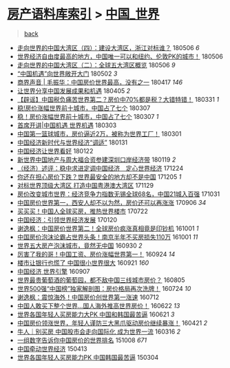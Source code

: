 [房产语料库索引](../../README.md)  > [中国_世界](中国_世界.md)
====
> [back](../README.md)

- [走向世界的中国大湾区（四）：建设大湾区，浙江对标谁？](http://jkwz.applinzi.com/ittc/7100139495108379659.html#%E8%B5%B0%E5%90%91%E4%B8%96%E7%95%8C%E7%9A%84%E4%B8%AD%E5%9B%BD%E5%A4%A7%E6%B9%BE%E5%8C%BA%EF%BC%88%E5%9B%9B%EF%BC%89%EF%BC%9A%E5%BB%BA%E8%AE%BE%E5%A4%A7%E6%B9%BE%E5%8C%BA%EF%BC%8C%E6%B5%99%E6%B1%9F%E5%AF%B9%E6%A0%87%E8%B0%81%EF%BC%9F) 180506 *6* 
- [世界经济自由度最高的地方，中国唯一可以和纽约、伦敦PK的城市！](http://jkwz.applinzi.com/ittc/7099782179859203088.html#%E4%B8%96%E7%95%8C%E7%BB%8F%E6%B5%8E%E8%87%AA%E7%94%B1%E5%BA%A6%E6%9C%80%E9%AB%98%E7%9A%84%E5%9C%B0%E6%96%B9%EF%BC%8C%E4%B8%AD%E5%9B%BD%E5%94%AF%E4%B8%80%E5%8F%AF%E4%BB%A5%E5%92%8C%E7%BA%BD%E7%BA%A6%E3%80%81%E4%BC%A6%E6%95%A6PK%E7%9A%84%E5%9F%8E%E5%B8%82%EF%BC%81) 180506  
- [走向世界的中国大湾区（二）：全球五大湾区概览](http://jkwz.applinzi.com/ittc/7099779264914392070.html#%E8%B5%B0%E5%90%91%E4%B8%96%E7%95%8C%E7%9A%84%E4%B8%AD%E5%9B%BD%E5%A4%A7%E6%B9%BE%E5%8C%BA%EF%BC%88%E4%BA%8C%EF%BC%89%EF%BC%9A%E5%85%A8%E7%90%83%E4%BA%94%E5%A4%A7%E6%B9%BE%E5%8C%BA%E6%A6%82%E8%A7%88) 180506 *9* 
- [“中国机遇”向世界敞开大门](http://jkwz.applinzi.com/ittc/7098444397664535559.html#%E2%80%9C%E4%B8%AD%E5%9B%BD%E6%9C%BA%E9%81%87%E2%80%9D%E5%90%91%E4%B8%96%E7%95%8C%E6%95%9E%E5%BC%80%E5%A4%A7%E9%97%A8) 180502 *3* 
- [商界声音 | 毛振华：中国房价世界最高，没有之一](http://jkwz.applinzi.com/ittc/7092911613294412806.html#%E5%95%86%E7%95%8C%E5%A3%B0%E9%9F%B3+%7C+%E6%AF%9B%E6%8C%AF%E5%8D%8E%EF%BC%9A%E4%B8%AD%E5%9B%BD%E6%88%BF%E4%BB%B7%E4%B8%96%E7%95%8C%E6%9C%80%E9%AB%98%EF%BC%8C%E6%B2%A1%E6%9C%89%E4%B9%8B%E4%B8%80) 180417 *146* 
- [让世界分享中国发展成果和机遇](http://jkwz.applinzi.com/ittc/7088552814295122951.html#%E8%AE%A9%E4%B8%96%E7%95%8C%E5%88%86%E4%BA%AB%E4%B8%AD%E5%9B%BD%E5%8F%91%E5%B1%95%E6%88%90%E6%9E%9C%E5%92%8C%E6%9C%BA%E9%81%87) 180405 *2* 
- [【辟谣】中国税负痛苦世界第二？房价中70%都是税？大错特错！](http://jkwz.applinzi.com/ittc/7086622585548964871.html#%E3%80%90%E8%BE%9F%E8%B0%A3%E3%80%91%E4%B8%AD%E5%9B%BD%E7%A8%8E%E8%B4%9F%E7%97%9B%E8%8B%A6%E4%B8%96%E7%95%8C%E7%AC%AC%E4%BA%8C%EF%BC%9F%E6%88%BF%E4%BB%B7%E4%B8%AD70%25%E9%83%BD%E6%98%AF%E7%A8%8E%EF%BC%9F%E5%A4%A7%E9%94%99%E7%89%B9%E9%94%99%EF%BC%81) 180331 *1* 
- [稳!房价涨幅世界前十城市，中国占了七个](http://jkwz.applinzi.com/ittc/7077767616993444874.html#%E7%A8%B3%21%E6%88%BF%E4%BB%B7%E6%B6%A8%E5%B9%85%E4%B8%96%E7%95%8C%E5%89%8D%E5%8D%81%E5%9F%8E%E5%B8%82%EF%BC%8C%E4%B8%AD%E5%9B%BD%E5%8D%A0%E4%BA%86%E4%B8%83%E4%B8%AA) 180307  
- [稳！房价涨幅世界前十城市，中国占了七个](http://jkwz.applinzi.com/ittc/7077718570643751947.html#%E7%A8%B3%EF%BC%81%E6%88%BF%E4%BB%B7%E6%B6%A8%E5%B9%85%E4%B8%96%E7%95%8C%E5%89%8D%E5%8D%81%E5%9F%8E%E5%B8%82%EF%BC%8C%E4%B8%AD%E5%9B%BD%E5%8D%A0%E4%BA%86%E4%B8%83%E4%B8%AA) 180307 *1* 
- [首席开讲|中国机遇 世界机遇](http://jkwz.applinzi.com/ittc/7076376425685058576.html#%E9%A6%96%E5%B8%AD%E5%BC%80%E8%AE%B2%7C%E4%B8%AD%E5%9B%BD%E6%9C%BA%E9%81%87+%E4%B8%96%E7%95%8C%E6%9C%BA%E9%81%87) 180303  
- [中国第一篮球城市，房价逼近2万，被称为世界工厂！](http://jkwz.applinzi.com/ittc/7075498710912205835.html#%E4%B8%AD%E5%9B%BD%E7%AC%AC%E4%B8%80%E7%AF%AE%E7%90%83%E5%9F%8E%E5%B8%82%EF%BC%8C%E6%88%BF%E4%BB%B7%E9%80%BC%E8%BF%912%E4%B8%87%EF%BC%8C%E8%A2%AB%E7%A7%B0%E4%B8%BA%E4%B8%96%E7%95%8C%E5%B7%A5%E5%8E%82%EF%BC%81) 180301  
- [中国经济新时代与世界经济“调适”](http://jkwz.applinzi.com/ittc/7064644836982785040.html#%E4%B8%AD%E5%9B%BD%E7%BB%8F%E6%B5%8E%E6%96%B0%E6%97%B6%E4%BB%A3%E4%B8%8E%E4%B8%96%E7%95%8C%E7%BB%8F%E6%B5%8E%E2%80%9C%E8%B0%83%E9%80%82%E2%80%9D) 180131  
- [中国经济让世界看好](http://jkwz.applinzi.com/ittc/7061346923644978192.html#%E4%B8%AD%E5%9B%BD%E7%BB%8F%E6%B5%8E%E8%AE%A9%E4%B8%96%E7%95%8C%E7%9C%8B%E5%A5%BD) 180122  
- [新世界中国地产与周大福合资参建深圳口岸经济带](http://jkwz.applinzi.com/ittc/7060167105754694672.html#%E6%96%B0%E4%B8%96%E7%95%8C%E4%B8%AD%E5%9B%BD%E5%9C%B0%E4%BA%A7%E4%B8%8E%E5%91%A8%E5%A4%A7%E7%A6%8F%E5%90%88%E8%B5%84%E5%8F%82%E5%BB%BA%E6%B7%B1%E5%9C%B3%E5%8F%A3%E5%B2%B8%E7%BB%8F%E6%B5%8E%E5%B8%A6) 180119 *2* 
- [（经济）述评：稳中求进定调中国经济　定心世界经济](http://jkwz.applinzi.com/ittc/7050606900926743569.html#%EF%BC%88%E7%BB%8F%E6%B5%8E%EF%BC%89%E8%BF%B0%E8%AF%84%EF%BC%9A%E7%A8%B3%E4%B8%AD%E6%B1%82%E8%BF%9B%E5%AE%9A%E8%B0%83%E4%B8%AD%E5%9B%BD%E7%BB%8F%E6%B5%8E%E3%80%80%E5%AE%9A%E5%BF%83%E4%B8%96%E7%95%8C%E7%BB%8F%E6%B5%8E) 171224  
- [你还在担心房价下跌？世界最安全的地方却不是中国](http://jkwz.applinzi.com/ittc/7043631024230106128.html#%E4%BD%A0%E8%BF%98%E5%9C%A8%E6%8B%85%E5%BF%83%E6%88%BF%E4%BB%B7%E4%B8%8B%E8%B7%8C%EF%BC%9F%E4%B8%96%E7%95%8C%E6%9C%80%E5%AE%89%E5%85%A8%E7%9A%84%E5%9C%B0%E6%96%B9%E5%8D%B4%E4%B8%8D%E6%98%AF%E4%B8%AD%E5%9B%BD) 171205 *1* 
- [对标世界顶级大湾区 打造中国粤港澳大湾区](http://jkwz.applinzi.com/ittc/7041340426307503120.html#%E5%AF%B9%E6%A0%87%E4%B8%96%E7%95%8C%E9%A1%B6%E7%BA%A7%E5%A4%A7%E6%B9%BE%E5%8C%BA+%E6%89%93%E9%80%A0%E4%B8%AD%E5%9B%BD%E7%B2%A4%E6%B8%AF%E6%BE%B3%E5%A4%A7%E6%B9%BE%E5%8C%BA) 171129  
- [房价改变城市世界：经济竞争力指数无锡全球68名，中国21城入百强](http://jkwz.applinzi.com/ittc/7030561453726237712.html#%E6%88%BF%E4%BB%B7%E6%94%B9%E5%8F%98%E5%9F%8E%E5%B8%82%E4%B8%96%E7%95%8C%EF%BC%9A%E7%BB%8F%E6%B5%8E%E7%AB%9E%E4%BA%89%E5%8A%9B%E6%8C%87%E6%95%B0%E6%97%A0%E9%94%A1%E5%85%A8%E7%90%8368%E5%90%8D%EF%BC%8C%E4%B8%AD%E5%9B%BD21%E5%9F%8E%E5%85%A5%E7%99%BE%E5%BC%BA) 171031  
- [中国房价世界第一，西安人却不以为然，房价还可以再涨涨](http://jkwz.applinzi.com/ittc/7010296307300959248.html#%E4%B8%AD%E5%9B%BD%E6%88%BF%E4%BB%B7%E4%B8%96%E7%95%8C%E7%AC%AC%E4%B8%80%EF%BC%8C%E8%A5%BF%E5%AE%89%E4%BA%BA%E5%8D%B4%E4%B8%8D%E4%BB%A5%E4%B8%BA%E7%84%B6%EF%BC%8C%E6%88%BF%E4%BB%B7%E8%BF%98%E5%8F%AF%E4%BB%A5%E5%86%8D%E6%B6%A8%E6%B6%A8) 170906 *34* 
- [买买买！中国人全球买房，推热世界楼市](http://jkwz.applinzi.com/ittc/6993146668172968976.html#%E4%B9%B0%E4%B9%B0%E4%B9%B0%EF%BC%81%E4%B8%AD%E5%9B%BD%E4%BA%BA%E5%85%A8%E7%90%83%E4%B9%B0%E6%88%BF%EF%BC%8C%E6%8E%A8%E7%83%AD%E4%B8%96%E7%95%8C%E6%A5%BC%E5%B8%82) 170722  
- [中国经济：引领世界经济发展](http://jkwz.applinzi.com/ittc/6925291867343422468.html#%E4%B8%AD%E5%9B%BD%E7%BB%8F%E6%B5%8E%EF%BC%9A%E5%BC%95%E9%A2%86%E4%B8%96%E7%95%8C%E7%BB%8F%E6%B5%8E%E5%8F%91%E5%B1%95) 170120  
- [谢逸枫：中国房价世界第二！全球房价疯涨真相竟是印钞机](http://jkwz.applinzi.com/ittc/6884060215225353220.html#%E8%B0%A2%E9%80%B8%E6%9E%AB%EF%BC%9A%E4%B8%AD%E5%9B%BD%E6%88%BF%E4%BB%B7%E4%B8%96%E7%95%8C%E7%AC%AC%E4%BA%8C%EF%BC%81%E5%85%A8%E7%90%83%E6%88%BF%E4%BB%B7%E7%96%AF%E6%B6%A8%E7%9C%9F%E7%9B%B8%E7%AB%9F%E6%98%AF%E5%8D%B0%E9%92%9E%E6%9C%BA) 161001 *1* 
- [中国房价泡沫论霸占世界头条！南京半年不买房损失110万](http://jkwz.applinzi.com/ittc/6884005776380658692.html#%E4%B8%AD%E5%9B%BD%E6%88%BF%E4%BB%B7%E6%B3%A1%E6%B2%AB%E8%AE%BA%E9%9C%B8%E5%8D%A0%E4%B8%96%E7%95%8C%E5%A4%B4%E6%9D%A1%EF%BC%81%E5%8D%97%E4%BA%AC%E5%8D%8A%E5%B9%B4%E4%B8%8D%E4%B9%B0%E6%88%BF%E6%8D%9F%E5%A4%B1110%E4%B8%87) 161001 *11* 
- [世界五大房产泡沫城市，竟然无中国](http://jkwz.applinzi.com/ittc/6883647567128167428.html#%E4%B8%96%E7%95%8C%E4%BA%94%E5%A4%A7%E6%88%BF%E4%BA%A7%E6%B3%A1%E6%B2%AB%E5%9F%8E%E5%B8%82%EF%BC%8C%E7%AB%9F%E7%84%B6%E6%97%A0%E4%B8%AD%E5%9B%BD) 160930 *2* 
- [厉害了我的哥！中国工资、房价涨幅世界第一！](http://jkwz.applinzi.com/ittc/6881373003606131716.html#%E5%8E%89%E5%AE%B3%E4%BA%86%E6%88%91%E7%9A%84%E5%93%A5%EF%BC%81%E4%B8%AD%E5%9B%BD%E5%B7%A5%E8%B5%84%E3%80%81%E6%88%BF%E4%BB%B7%E6%B6%A8%E5%B9%85%E4%B8%96%E7%95%8C%E7%AC%AC%E4%B8%80%EF%BC%81) 160924 *14* 
- [楼市让银行也慌了 中国很小世界很大](http://jkwz.applinzi.com/ittc/6880357515463754756.html#%E6%A5%BC%E5%B8%82%E8%AE%A9%E9%93%B6%E8%A1%8C%E4%B9%9F%E6%85%8C%E4%BA%86+%E4%B8%AD%E5%9B%BD%E5%BE%88%E5%B0%8F%E4%B8%96%E7%95%8C%E5%BE%88%E5%A4%A7) 160921 *160* 
- [中国经济 世界引擎](http://jkwz.applinzi.com/ittc/6875065800838349828.html#%E4%B8%AD%E5%9B%BD%E7%BB%8F%E6%B5%8E+%E4%B8%96%E7%95%8C%E5%BC%95%E6%93%8E) 160907  
- [世界最贵葡萄酒的葡萄园，都不敌中国三线城市房价？](http://jkwz.applinzi.com/ittc/6862946819214148613.html#%E4%B8%96%E7%95%8C%E6%9C%80%E8%B4%B5%E8%91%A1%E8%90%84%E9%85%92%E7%9A%84%E8%91%A1%E8%90%84%E5%9B%AD%EF%BC%8C%E9%83%BD%E4%B8%8D%E6%95%8C%E4%B8%AD%E5%9B%BD%E4%B8%89%E7%BA%BF%E5%9F%8E%E5%B8%82%E6%88%BF%E4%BB%B7%EF%BC%9F) 160805  
- [世界500强“中国榜”独家解剖图：房价格局再次洗牌！](http://jkwz.applinzi.com/ittc/6858425381522244612.html#%E4%B8%96%E7%95%8C500%E5%BC%BA%E2%80%9C%E4%B8%AD%E5%9B%BD%E6%A6%9C%E2%80%9D%E7%8B%AC%E5%AE%B6%E8%A7%A3%E5%89%96%E5%9B%BE%EF%BC%9A%E6%88%BF%E4%BB%B7%E6%A0%BC%E5%B1%80%E5%86%8D%E6%AC%A1%E6%B4%97%E7%89%8C%EF%BC%81) 160724 *10* 
- [谢逸枫：震惊海外！中国房价创世界第一涨速](http://jkwz.applinzi.com/ittc/6854066108654683140.html#%E8%B0%A2%E9%80%B8%E6%9E%AB%EF%BC%9A%E9%9C%87%E6%83%8A%E6%B5%B7%E5%A4%96%EF%BC%81%E4%B8%AD%E5%9B%BD%E6%88%BF%E4%BB%B7%E5%88%9B%E4%B8%96%E7%95%8C%E7%AC%AC%E4%B8%80%E6%B6%A8%E9%80%9F) 160712  
- [中国人敢买下整个世界...国人海外推高世界房价！](http://jkwz.applinzi.com/ittc/6846483689604908036.html#%E4%B8%AD%E5%9B%BD%E4%BA%BA%E6%95%A2%E4%B9%B0%E4%B8%8B%E6%95%B4%E4%B8%AA%E4%B8%96%E7%95%8C...%E5%9B%BD%E4%BA%BA%E6%B5%B7%E5%A4%96%E6%8E%A8%E9%AB%98%E4%B8%96%E7%95%8C%E6%88%BF%E4%BB%B7%EF%BC%81) 160622 *13* 
- [世界各国年轻人买房能力大PK 中国和韩国最苦逼](http://jkwz.applinzi.com/ittc/6846177367206396932.html#%E4%B8%96%E7%95%8C%E5%90%84%E5%9B%BD%E5%B9%B4%E8%BD%BB%E4%BA%BA%E4%B9%B0%E6%88%BF%E8%83%BD%E5%8A%9B%E5%A4%A7PK+%E4%B8%AD%E5%9B%BD%E5%92%8C%E9%9F%A9%E5%9B%BD%E6%9C%80%E8%8B%A6%E9%80%BC) 160621 *3* 
- [中国房价领涨世界，年轻人谨防三大黑爪驱动房价继续暴涨！](http://jkwz.applinzi.com/ittc/6823657857886979077.html#%E4%B8%AD%E5%9B%BD%E6%88%BF%E4%BB%B7%E9%A2%86%E6%B6%A8%E4%B8%96%E7%95%8C%EF%BC%8C%E5%B9%B4%E8%BD%BB%E4%BA%BA%E8%B0%A8%E9%98%B2%E4%B8%89%E5%A4%A7%E9%BB%91%E7%88%AA%E9%A9%B1%E5%8A%A8%E6%88%BF%E4%BB%B7%E7%BB%A7%E7%BB%AD%E6%9A%B4%E6%B6%A8%EF%BC%81) 160421 *2* 
- [牛人｜别买房 中国股市会走向国际化 成为世界一流](http://jkwz.applinzi.com/ittc/6810294486659761156.html#%E7%89%9B%E4%BA%BA%EF%BD%9C%E5%88%AB%E4%B9%B0%E6%88%BF+%E4%B8%AD%E5%9B%BD%E8%82%A1%E5%B8%82%E4%BC%9A%E8%B5%B0%E5%90%91%E5%9B%BD%E9%99%85%E5%8C%96+%E6%88%90%E4%B8%BA%E4%B8%96%E7%95%8C%E4%B8%80%E6%B5%81) 160316 *2* 
- [一组数字告诉你中国房价的世界排名](http://jkwz.applinzi.com/ittc/6750676807138984964.html#%E4%B8%80%E7%BB%84%E6%95%B0%E5%AD%97%E5%91%8A%E8%AF%89%E4%BD%A0%E4%B8%AD%E5%9B%BD%E6%88%BF%E4%BB%B7%E7%9A%84%E4%B8%96%E7%95%8C%E6%8E%92%E5%90%8D) 151008 *671* 
- [中国牵动世界经济](http://jkwz.applinzi.com/ittc/547650611403838213.html#%E4%B8%AD%E5%9B%BD%E7%89%B5%E5%8A%A8%E4%B8%96%E7%95%8C%E7%BB%8F%E6%B5%8E) 150413  
- [世界各国年轻人买房能力PK 中国韩国最苦逼](http://jkwz.applinzi.com/ittc/547650611395002907.html#%E4%B8%96%E7%95%8C%E5%90%84%E5%9B%BD%E5%B9%B4%E8%BD%BB%E4%BA%BA%E4%B9%B0%E6%88%BF%E8%83%BD%E5%8A%9BPK+%E4%B8%AD%E5%9B%BD%E9%9F%A9%E5%9B%BD%E6%9C%80%E8%8B%A6%E9%80%BC) 150304  
